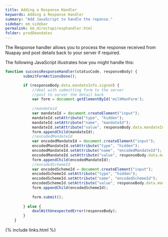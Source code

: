 ```yaml
---
title: Adding a Response Handler
keywords: Adding a Response Handler
summary: "Add JavaScript to handle the reponse."
sidebar: em_sidebar
permalink: em_directapiresphandler.html
folder: prodEmandates
---
```


The Response handler allows you to process the response received from Nuapay and post details back to your server if required.

The following JavaScript illustrates how you might handle this:

````js
function successResponseHandler(statusCode, responseBody) {
		submitFormActionsDone();

		if (responseBody.data.mandateInfo.signed) {
			//deal with submitting form to the server
			//post to server the detail back
			var form = document.getElementById('milkManForm');
			
			//mandateid
			var mandateId = document.createElement("input");
			mandateId.setAttribute("type", "hidden");
			mandateId.setAttribute("name", "mandateId");
			mandateId.setAttribute("value", responseBody.data.mandateInfo.mandateId);
			form.appendChild(mandateId);
			//encodedMandateId
			var encodedMandateId = document.createElement("input");
			encodedMandateId.setAttribute("type", "hidden");
			encodedMandateId.setAttribute("name", "encodedMandateId");
			encodedMandateId.setAttribute("value", responseBody.data.mandateInfo.encodedMandateId);
			form.appendChild(encodedMandateId);
			//encodedSchemeId
			var encodedSchemeId = document.createElement("input");
			encodedSchemeId.setAttribute("type", "hidden");
			encodedSchemeId.setAttribute("name", "encodedSchemeId");
			encodedSchemeId.setAttribute("value", responseBody.data.mandateInfo.encodedSchemeId);
			form.appendChild(encodedSchemeId);
			
			form.submit();
			
		} else {
			dealWithUnexpectedError(responseBody);
		}
	}
````


{% include links.html %}
